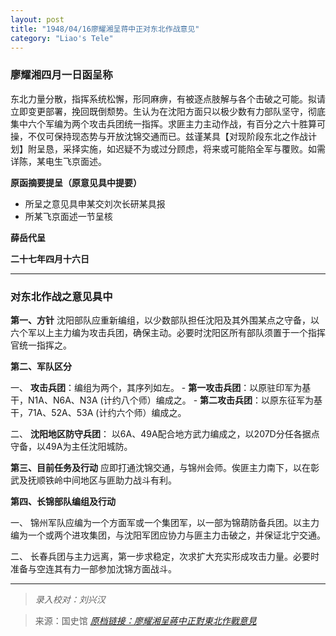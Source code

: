 ```yaml
---
layout: post
title: "1948/04/16廖耀湘呈蒋中正对东北作战意见"
category: "Liao's Tele"
---
```

### 廖耀湘四月一日函呈称

东北力量分散，指挥系统松懈，形同麻痹，有被逐点肢解与各个击破之可能。拟请立即变更部署，挽回既倒颓势。生认为在沈阳方面只以极少数有力部队坚守，彻底集中六个军编为两个攻击兵团统一指挥。求匪主力主动作战，有百分之六十胜算可操，不仅可保持现态势与开放沈锦交通而已。兹谨某具【对现阶段东北之作战计划】附呈恳，采择实施，如迟疑不为或过分顾虑，将来或可能陷全军与覆败。如需详陈，某电生飞京面述。

**原函摘要提呈（原意见具中提要）**
- 所呈之意见具申某交刘次长研某具报
- 所某飞京面述一节呈核

**薛岳代呈**

**二十七年四月十六日**

---

### 对东北作战之意见具中

**第一、方针**
沈阳部队应重新编组，以少数部队担任沈阳及其外围某点之守备，以六个军以上主力编为攻击兵团，确保主动。必要时沈阳区所有部队须置于一个指挥官统一指挥之。

**第二、军队区分**

一、 **攻击兵团**：编组为两个，其序列如左。
    - **第一攻击兵团**：以原驻印军为基干，N1A、N6A、N3A (计约八个师）编成之。
    - **第二攻击兵团**：以原东征军为基干，71A、52A、53A (计约六个师）编成之。

二、 **沈阳地区防守兵团**：
以6A、49A配合地方武力编成之，以207D分任各据点守备，以49A为主任沈阳城防。

**第三、目前任务及行动**
应即打通沈锦交通，与锦州会师。俟匪主力南下，以在彰武及抚顺铁岭中间地区与匪助力战斗有利。

**第四、长锦部队编组及行动**

一、 锦州军队应编为一个方面军或一个集团军，以一部为锦葫防备兵团。以主力编为一个或两个进攻集团，与沈阳军团应协力与匪主力击破之，并保证北宁交通。

二、 长春兵团与主力远离，第一步求稳定，次求扩大充实形成攻击力量。必要时准备与空连其有力一部参加沈锦方面战斗。

---
> *录入校对：刘兴汉*

> 来源：国史馆 [*原档链接：廖耀湘呈蔣中正對東北作戰意見*](https://ahonline.drnh.gov.tw/index.php?act=Display/image/5885976k2BLw5=#3eu)